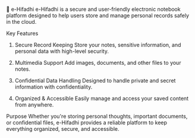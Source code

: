 📘 e-Hifadhi
e-Hifadhi is a secure and user-friendly electronic notebook platform designed to help users store and manage personal records safely in the cloud.

Key Features
1. Secure Record Keeping
Store your notes, sensitive information, and personal data with high-level security.

2. Multimedia Support
Add images, documents, and other files to your notes.

3. Confidential Data Handling
Designed to handle private and secret information with confidentiality.

4. Organized & Accessible
Easily manage and access your saved content from anywhere.

Purpose
Whether you're storing personal thoughts, important documents, or confidential files, e-Hifadhi provides a reliable platform to keep everything organized, secure, and accessible.
